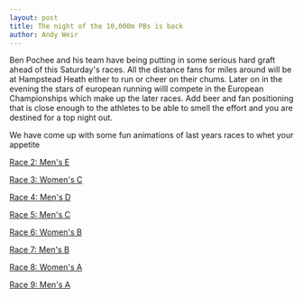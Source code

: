 ```yaml
---
layout: post
title: The night of the 10,000m PBs is back
author: Andy Weir
---
```


Ben Pochee and his team have being putting in some serious hard graft ahead of this Saturday's races. All the distance fans for miles around will be at Hampstead Heath either to run or cheer on their chums. Later on in the evening the stars of european running willl compete in the European Championships which make up the later races. Add beer and fan positioning that is close enough to the athletes to be able to smell the effort and you are destined for a top night out.

We have come up with some fun animations of last years races to whet your appetite


<a href="/assets/img/animation/2018/race2.mp4">Race 2: Men's E</a>

<a href="/assets/img/animation/2018/race3.mp4">Race 3: Women's C</a>

<a href="/assets/img/animation/2018/race4.mp4">Race 4: Men's D</a>

<a href="/assets/img/animation/2018/race5.mp4">Race 5: Men's C</a>

<a href="/assets/img/animation/2018/race6.mp4">Race 6: Women's B</a>

<a href="/assets/img/animation/2018/race5.mp4">Race 7: Men's B</a>

<a href="/assets/img/animation/2018/race6.mp4">Race 8: Women's A</a>

<a href="/assets/img/animation/2018/race5.mp4">Race 9: Men's A</a>
